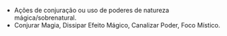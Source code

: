  - Ações de conjuração ou uso de poderes de natureza mágica/sobrenatural.
 - Conjurar Magia, Dissipar Efeito Mágico, Canalizar Poder, Foco Místico.
